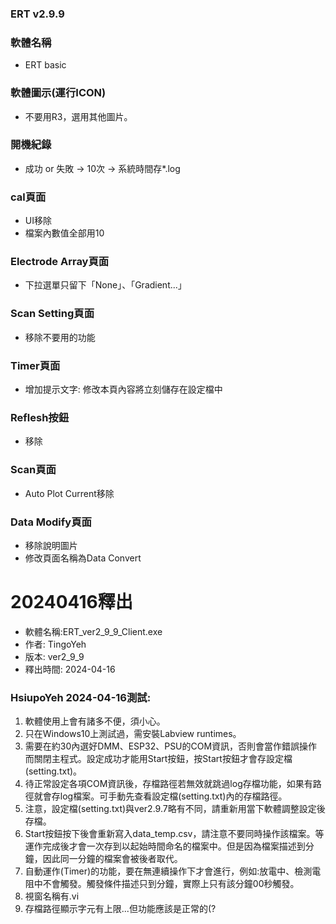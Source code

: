 ### ERT v2.9.9

### 軟體名稱
+ ERT basic

### 軟體圖示(運行ICON)
+ 不要用R3，選用其他圖片。

### 開機紀錄
+ 成功 or 失敗 -> 10次 -> 系統時間存*.log

### cal頁面
+ UI移除
+ 檔案內數值全部用10

### Electrode Array頁面
+ 下拉選單只留下「None」、「Gradient...」

### Scan Setting頁面
+ 移除不要用的功能

### Timer頁面
+ 增加提示文字: 修改本頁內容將立刻儲存在設定檔中

### Reflesh按鈕
+ 移除

### Scan頁面
+ Auto Plot Current移除

### Data Modify頁面
+ 移除說明圖片
+ 修改頁面名稱為Data Convert

# 20240416釋出
+ 軟體名稱:ERT_ver2_9_9_Client.exe
+ 作者: TingoYeh
+ 版本: ver2_9_9
+ 釋出時間: 2024-04-16


### HsiupoYeh 2024-04-16測試:
1. 軟體使用上會有諸多不便，須小心。
2. 只在Windows10上測試過，需安裝Labview runtimes。
3. 需要在約30內選好DMM、ESP32、PSU的COM資訊，否則會當作錯誤操作而關閉主程式。設定成功才能用Start按鈕，按Start按鈕才會存設定檔(setting.txt)。
4. 待正常設定各項COM資訊後，存檔路徑若無效就跳過log存檔功能，如果有路徑就會存log檔案。可手動先查看設定檔(setting.txt)內的存檔路徑。
5. 注意，設定檔(setting.txt)與ver2.9.7略有不同，請重新用當下軟體調整設定後存檔。
6. Start按鈕按下後會重新寫入data_temp.csv，請注意不要同時操作該檔案。等運作完成後才會一次存到以起始時間命名的檔案中。但是因為檔案描述到分鐘，因此同一分鐘的檔案會被後者取代。
7. 自動運作(Timer)的功能，要在無連續操作下才會進行，例如:放電中、檢測電阻中不會觸發。觸發條件描述只到分鐘，實際上只有該分鐘00秒觸發。
8. 視窗名稱有.vi
9. 存檔路徑顯示字元有上限...但功能應該是正常的(?
